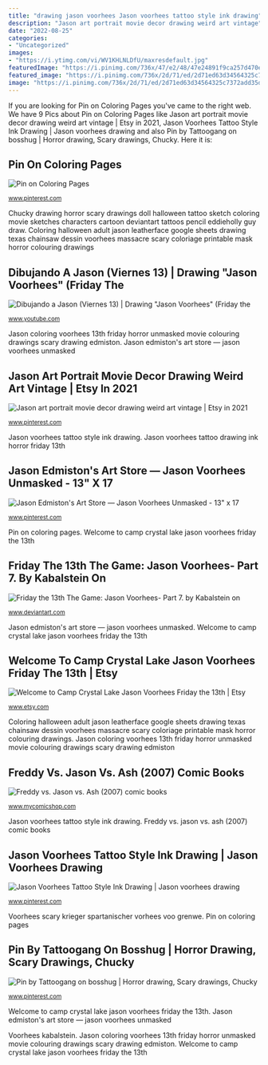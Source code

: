```yaml
---
title: "drawing jason voorhees Jason voorhees tattoo style ink drawing"
description: "Jason art portrait movie decor drawing weird art vintage"
date: "2022-08-25"
categories:
- "Uncategorized"
images:
- "https://i.ytimg.com/vi/WV1KHLNLDfU/maxresdefault.jpg"
featuredImage: "https://i.pinimg.com/736x/47/e2/48/47e24891f9ca257d470e60e8d0cc296b.jpg"
featured_image: "https://i.pinimg.com/736x/2d/71/ed/2d71ed63d34564325c7372add35d6825.jpg"
image: "https://i.pinimg.com/736x/2d/71/ed/2d71ed63d34564325c7372add35d6825.jpg"
---
```


If you are looking for Pin on Coloring Pages you've came to the right web. We have 9 Pics about Pin on Coloring Pages like Jason art portrait movie decor drawing weird art vintage | Etsy in 2021, Jason Voorhees Tattoo Style Ink Drawing | Jason voorhees drawing and also Pin by Tattoogang on bosshug | Horror drawing, Scary drawings, Chucky. Here it is:

## Pin On Coloring Pages

![Pin on Coloring Pages](https://i.pinimg.com/736x/b6/81/7f/b6817fb975a5a86c02a1477e4b5837a1--coloring-sheets-adult-coloring.jpg "Pin by tattoogang on bosshug")

<small>www.pinterest.com</small>

Chucky drawing horror scary drawings doll halloween tattoo sketch coloring movie sketches characters cartoon deviantart tattoos pencil eddieholly guy draw. Coloring halloween adult jason leatherface google sheets drawing texas chainsaw dessin voorhees massacre scary coloriage printable mask horror colouring drawings

## Dibujando A Jason (Viernes 13) | Drawing &quot;Jason Voorhees&quot; (Friday The

![Dibujando a Jason (Viernes 13) | Drawing &quot;Jason Voorhees&quot; (Friday the](https://i.ytimg.com/vi/WV1KHLNLDfU/maxresdefault.jpg "Coloring halloween adult jason leatherface google sheets drawing texas chainsaw dessin voorhees massacre scary coloriage printable mask horror colouring drawings")

<small>www.youtube.com</small>

Jason coloring voorhees 13th friday horror unmasked movie colouring drawings scary drawing edmiston. Jason edmiston&#039;s art store — jason voorhees unmasked

## Jason Art Portrait Movie Decor Drawing Weird Art Vintage | Etsy In 2021

![Jason art portrait movie decor drawing weird art vintage | Etsy in 2021](https://i.pinimg.com/736x/47/52/df/4752df6b7adb89b06d724928aef50301.jpg "Coloring halloween adult jason leatherface google sheets drawing texas chainsaw dessin voorhees massacre scary coloriage printable mask horror colouring drawings")

<small>www.pinterest.com</small>

Jason voorhees tattoo style ink drawing. Jason voorhees tattoo drawing ink horror friday 13th

## Jason Edmiston&#039;s Art Store — Jason Voorhees Unmasked - 13&quot; X 17

![Jason Edmiston&#039;s Art Store — Jason Voorhees Unmasked - 13&quot; x 17](https://i.pinimg.com/736x/89/fb/50/89fb50880ee033febafa64d6b4f06f51--jason-voorhees-art-store.jpg "Voorhees scary krieger spartanischer vorhees voo grenwe")

<small>www.pinterest.com</small>

Pin on coloring pages. Welcome to camp crystal lake jason voorhees friday the 13th

## Friday The 13th The Game: Jason Voorhees- Part 7. By Kabalstein On

![Friday the 13th The Game: Jason Voorhees- Part 7. by Kabalstein on](https://images-wixmp-ed30a86b8c4ca887773594c2.wixmp.com/i/8fde87e7-9e99-430f-b8cd-b1255d5ac4b2/dcor3q0-4998f8aa-2fb2-47c6-bdcb-127daecd892f.png/v1/fill/w_749,h_1066,strp/friday_the_13th_the_game__jason_voorhees__part_7__by_kabalstein_dcor3q0-pre.png "Welcome to camp crystal lake jason voorhees friday the 13th")

<small>www.deviantart.com</small>

Jason edmiston&#039;s art store — jason voorhees unmasked. Welcome to camp crystal lake jason voorhees friday the 13th

## Welcome To Camp Crystal Lake Jason Voorhees Friday The 13th | Etsy

![Welcome to Camp Crystal Lake Jason Voorhees Friday the 13th | Etsy](https://i.etsystatic.com/16690553/r/il/615494/3267063357/il_1588xN.3267063357_36vp.jpg "Jason viernes voorhees drawing friday")

<small>www.etsy.com</small>

Coloring halloween adult jason leatherface google sheets drawing texas chainsaw dessin voorhees massacre scary coloriage printable mask horror colouring drawings. Jason coloring voorhees 13th friday horror unmasked movie colouring drawings scary drawing edmiston

## Freddy Vs. Jason Vs. Ash (2007) Comic Books

![Freddy vs. Jason vs. Ash (2007) comic books](https://d1466nnw0ex81e.cloudfront.net/n_iv/600/945777.jpg "Jason voorhees tattoo style ink drawing")

<small>www.mycomicshop.com</small>

Jason voorhees tattoo style ink drawing. Freddy vs. jason vs. ash (2007) comic books

## Jason Voorhees Tattoo Style Ink Drawing | Jason Voorhees Drawing

![Jason Voorhees Tattoo Style Ink Drawing | Jason voorhees drawing](https://i.pinimg.com/736x/2d/71/ed/2d71ed63d34564325c7372add35d6825.jpg "Pin on coloring pages")

<small>www.pinterest.com</small>

Voorhees scary krieger spartanischer vorhees voo grenwe. Pin on coloring pages

## Pin By Tattoogang On Bosshug | Horror Drawing, Scary Drawings, Chucky

![Pin by Tattoogang on bosshug | Horror drawing, Scary drawings, Chucky](https://i.pinimg.com/736x/47/e2/48/47e24891f9ca257d470e60e8d0cc296b.jpg "Voorhees kabalstein")

<small>www.pinterest.com</small>

Welcome to camp crystal lake jason voorhees friday the 13th. Jason edmiston&#039;s art store — jason voorhees unmasked

Voorhees kabalstein. Jason coloring voorhees 13th friday horror unmasked movie colouring drawings scary drawing edmiston. Welcome to camp crystal lake jason voorhees friday the 13th
